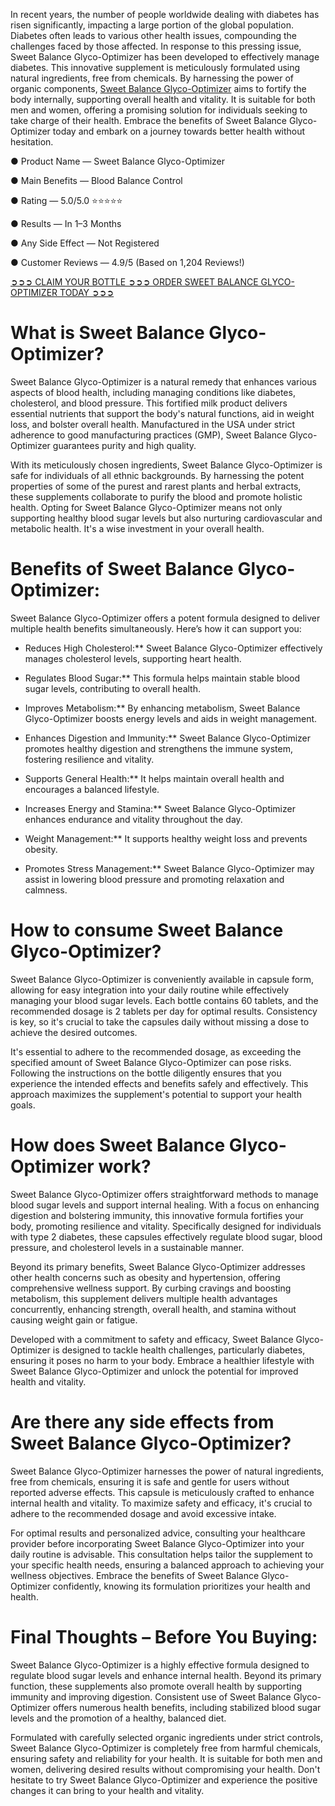 In recent years, the number of people worldwide dealing with diabetes has risen significantly, impacting a large portion of the global population. Diabetes often leads to various other health issues, compounding the challenges faced by those affected. In response to this pressing issue, Sweet Balance Glyco-Optimizer has been developed to effectively manage diabetes. This innovative supplement is meticulously formulated using natural ingredients, free from chemicals. By harnessing the power of organic components, [Sweet Balance Glyco-Optimizer](https://www.facebook.com/sweetbalanceglycooptimizer) aims to fortify the body internally, supporting overall health and vitality. It is suitable for both men and women, offering a promising solution for individuals seeking to take charge of their health. Embrace the benefits of Sweet Balance Glyco-Optimizer today and embark on a journey towards better health without hesitation.

● Product Name — Sweet Balance Glyco-Optimizer

● Main Benefits — Blood Balance Control

● Rating — 5.0/5.0 ⭐⭐⭐⭐⭐

● Results — In 1–3 Months

● Any Side Effect — Not Registered

● Customer Reviews — 4.9/5 (Based on 1,204 Reviews!)‍

‍[➲➲➲ CLAIM YOUR BOTTLE ➲➲➲ ORDER SWEET BALANCE GLYCO-OPTIMIZER TODAY ➲➲➲](https://atozsupplement.com/sweet-balance-glyco-optimizer/)

# What is Sweet Balance Glyco-Optimizer?

Sweet Balance Glyco-Optimizer is a natural remedy that enhances various aspects of blood health, including managing conditions like diabetes, cholesterol, and blood pressure. This fortified milk product delivers essential nutrients that support the body's natural functions, aid in weight loss, and bolster overall health. Manufactured in the USA under strict adherence to good manufacturing practices (GMP), Sweet Balance Glyco-Optimizer guarantees purity and high quality.

With its meticulously chosen ingredients, Sweet Balance Glyco-Optimizer is safe for individuals of all ethnic backgrounds. By harnessing the potent properties of some of the purest and rarest plants and herbal extracts, these supplements collaborate to purify the blood and promote holistic health. Opting for Sweet Balance Glyco-Optimizer means not only supporting healthy blood sugar levels but also nurturing cardiovascular and metabolic health. It's a wise investment in your overall health.

# Benefits of Sweet Balance Glyco-Optimizer:

Sweet Balance Glyco-Optimizer offers a potent formula designed to deliver multiple health benefits simultaneously. Here’s how it can support you:

- Reduces High Cholesterol:** Sweet Balance Glyco-Optimizer effectively manages cholesterol levels, supporting heart health.

- Regulates Blood Sugar:** This formula helps maintain stable blood sugar levels, contributing to overall health.

- Improves Metabolism:** By enhancing metabolism, Sweet Balance Glyco-Optimizer boosts energy levels and aids in weight management.

- Enhances Digestion and Immunity:** Sweet Balance Glyco-Optimizer promotes healthy digestion and strengthens the immune system, fostering resilience and vitality.

- Supports General Health:** It helps maintain overall health and encourages a balanced lifestyle.

- Increases Energy and Stamina:** Sweet Balance Glyco-Optimizer enhances endurance and vitality throughout the day.

- Weight Management:** It supports healthy weight loss and prevents obesity.

- Promotes Stress Management:** Sweet Balance Glyco-Optimizer may assist in lowering blood pressure and promoting relaxation and calmness.

# How to consume Sweet Balance Glyco-Optimizer?

Sweet Balance Glyco-Optimizer is conveniently available in capsule form, allowing for easy integration into your daily routine while effectively managing your blood sugar levels. Each bottle contains 60 tablets, and the recommended dosage is 2 tablets per day for optimal results. Consistency is key, so it's crucial to take the capsules daily without missing a dose to achieve the desired outcomes.

It's essential to adhere to the recommended dosage, as exceeding the specified amount of Sweet Balance Glyco-Optimizer can pose risks. Following the instructions on the bottle diligently ensures that you experience the intended effects and benefits safely and effectively. This approach maximizes the supplement's potential to support your health goals.

# How does Sweet Balance Glyco-Optimizer work?

Sweet Balance Glyco-Optimizer offers straightforward methods to manage blood sugar levels and support internal healing. With a focus on enhancing digestion and bolstering immunity, this innovative formula fortifies your body, promoting resilience and vitality. Specifically designed for individuals with type 2 diabetes, these capsules effectively regulate blood sugar, blood pressure, and cholesterol levels in a sustainable manner.

Beyond its primary benefits, Sweet Balance Glyco-Optimizer addresses other health concerns such as obesity and hypertension, offering comprehensive wellness support. By curbing cravings and boosting metabolism, this supplement delivers multiple health advantages concurrently, enhancing strength, overall health, and stamina without causing weight gain or fatigue.

Developed with a commitment to safety and efficacy, Sweet Balance Glyco-Optimizer is designed to tackle health challenges, particularly diabetes, ensuring it poses no harm to your body. Embrace a healthier lifestyle with Sweet Balance Glyco-Optimizer and unlock the potential for improved health and vitality.

# Are there any side effects from Sweet Balance Glyco-Optimizer?

Sweet Balance Glyco-Optimizer harnesses the power of natural ingredients, free from chemicals, ensuring it is safe and gentle for users without reported adverse effects. This capsule is meticulously crafted to enhance internal health and vitality. To maximize safety and efficacy, it's crucial to adhere to the recommended dosage and avoid excessive intake.

For optimal results and personalized advice, consulting your healthcare provider before incorporating Sweet Balance Glyco-Optimizer into your daily routine is advisable. This consultation helps tailor the supplement to your specific health needs, ensuring a balanced approach to achieving your wellness objectives. Embrace the benefits of Sweet Balance Glyco-Optimizer confidently, knowing its formulation prioritizes your health and health.

# Final Thoughts – Before You Buying:

Sweet Balance Glyco-Optimizer is a highly effective formula designed to regulate blood sugar levels and enhance internal health. Beyond its primary function, these supplements also promote overall health by supporting immunity and improving digestion. Consistent use of Sweet Balance Glyco-Optimizer offers numerous health benefits, including stabilized blood sugar levels and the promotion of a healthy, balanced diet.

Formulated with carefully selected organic ingredients under strict controls, Sweet Balance Glyco-Optimizer is completely free from harmful chemicals, ensuring safety and reliability for your health. It is suitable for both men and women, delivering desired results without compromising your health. Don't hesitate to try Sweet Balance Glyco-Optimizer and experience the positive changes it can bring to your health and vitality.

